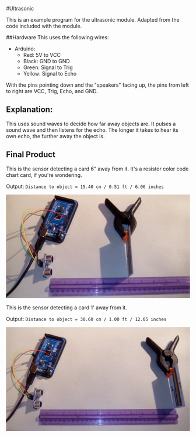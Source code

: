 #Ultrasonic

This is an example program for the ultrasonic module. Adapted from the code included with the module.




##Hardware
This uses the following wires:
- Arduino:
  - Red: 5V to VCC
  - Black: GND to GND
  - Green: Signal to Trig
  - Yellow: Signal to Echo


With the pins pointing down and the "speakers" facing up, the pins from left to right are VCC, Trig, Echo, and GND.



## Explanation:

This uses sound waves to decide how far away objects are. It pulses a sound wave and then listens for the echo. The longer it takes to hear its own echo, the further away the object is.




## Final Product
This is the sensor detecting a card 6" away from it. It's a resistor color code chart card, if you're wondering.

Output: `Distance to object = 15.40 cm / 0.51 ft / 6.06 inches`

![A picture of the sensor, detecting an object six inches away](6.jpg)

This is the sensor detecting a card 1' away from it. 

Output: `Distance to object = 30.60 cm / 1.00 ft / 12.05 inches`

![A picture of the sensor, detecting an object six inches away](12.jpg)

